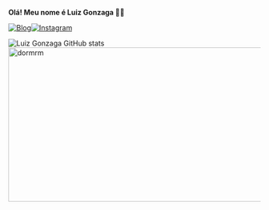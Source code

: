 **Olá! Meu nome é Luiz Gonzaga 👨‍💻**

[![Blog](https://img.shields.io/badge/LinkedIn-0077B5?style=for-the-badge&logo=linkedin&logoColor=white)](https://www.linkedin.com/in/luiz-gonzaga-g-ribeiro-neto-04905b255/)[![Instagram](https://img.shields.io/badge/Instagram-E4405F?style=for-the-badge&logo=instagram&logoColor=white)](https://www.instagram.com/luizribeiro05/)
<br>

![Luiz Gonzaga GitHub stats](https://github-readme-stats.vercel.app/api?username=Luizribeiro05&show_icons=true&theme=dark)
<br>
<img class="alignnone wp-image-2873" src="https://clubedosgeeks.com.br/wp-content/uploads/2016/01/dormrm.gif" alt="dormrm" width="553" height="309">
